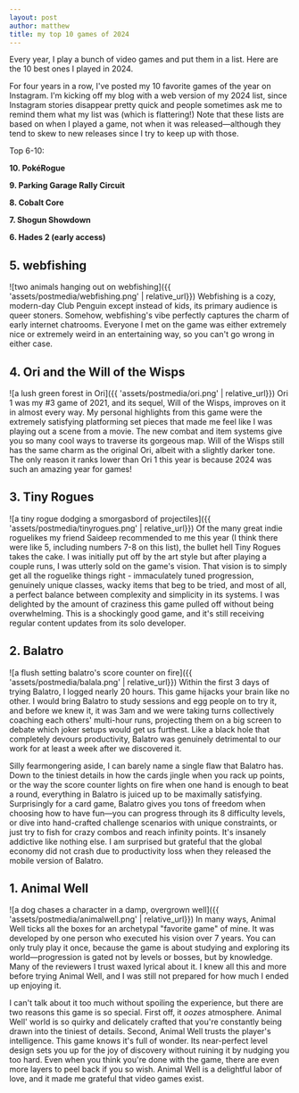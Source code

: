 ```yaml
---
layout: post
author: matthew
title: my top 10 games of 2024
---
```


Every year, I play a bunch of video games and put them in a list. Here are the 10 best ones I played in 2024.

For four years in a row, I've posted my 10 favorite games of the year on Instagram. I'm kicking off my blog with a web version of my 2024 list, since Instagram stories disappear pretty quick and people sometimes ask me to remind them what my list was (which is flattering!) Note that these lists are based on when I played a game, not when it was released—although they tend to skew to new releases since I try to keep up with those.

Top 6-10:

**10. PokéRogue**

**9. Parking Garage Rally Circuit**

**8. Cobalt Core**

**7. Shogun Showdown**

**6. Hades 2 (early access)**

## 5. webfishing
![two animals hanging out on webfishing]({{ 'assets/postmedia/webfishing.png' | relative_url}})
Webfishing is a cozy, modern-day Club Penguin except instead of kids, its primary audience is queer stoners. Somehow, webfishing's vibe perfectly captures the charm of early internet chatrooms. Everyone I met on the game was either extremely nice or extremely weird in an entertaining way, so you can't go wrong in either case.

## 4. Ori and the Will of the Wisps
![a lush green forest in Ori]({{ 'assets/postmedia/ori.png' | relative_url}})
Ori 1 was my #3 game of 2021, and its sequel, Will of the Wisps, improves on it in almost every way. My personal highlights from this game were the extremely satisfying platforming set pieces that made me feel like I was playing out a scene from a movie. The new combat and item systems give you so many cool ways to traverse its gorgeous map. Will of the Wisps still has the same charm as the original Ori, albeit with a slightly darker tone. The only reason it ranks lower than Ori 1 this year is because 2024 was such an amazing year for games!

## 3. Tiny Rogues
![a tiny rogue dodging a smorgasbord of projectiles]({{ 'assets/postmedia/tinyrogues.png' | relative_url}})
Of the many great indie roguelikes my friend Saideep recommended to me this year (I think there were like 5, including numbers 7-8 on this list), the bullet hell Tiny Rogues takes the cake. I was initially put off by the art style but after playing a couple runs, I was utterly sold on the game's vision. That vision is to simply get all the roguelike things right - immaculately tuned progression, genuinely unique classes, wacky items that beg to be tried, and most of all, a perfect balance between complexity and simplicity in its systems. I was delighted by the amount of craziness this game pulled off without being overwhelming. This is a shockingly good game, and it's still receiving regular content updates from its solo developer.

## 2. Balatro
![a flush setting balatro's score counter on fire]({{ 'assets/postmedia/balala.png' | relative_url}})
Within the first 3 days of trying Balatro, I logged nearly 20 hours. This game hijacks your brain like no other. I would bring Balatro to study sessions and egg people on to try it, and before we knew it, it was 3am and we were taking turns collectively coaching each others' multi-hour runs, projecting them on a big screen to debate which joker setups would get us furthest. Like a black hole that completely devours productivity, Balatro was genuinely detrimental to our work for at least a week after we discovered it.

Silly fearmongering aside, I can barely name a single flaw that Balatro has. Down to the tiniest details in how the cards jingle when you rack up points, or the way the score counter lights on fire when one hand is enough to beat a round, everything in Balatro is juiced up to be maximally satisfying. Surprisingly for a card game, Balatro gives you tons of freedom when choosing how to have fun—you can progress through its 8 difficulty levels, or dive into hand-crafted challenge scenarios with unique constraints, or just try to fish for crazy combos and reach infinity points. It's insanely addictive like nothing else. I am surprised but grateful that the global economy did not crash due to productivity loss when they released the mobile version of Balatro.

## 1. Animal Well
![a dog chases a character in a damp, overgrown well]({{ 'assets/postmedia/animalwell.png' | relative_url}})
In many ways, Animal Well ticks all the boxes for an archetypal "favorite game" of mine. It was developed by one person who executed his vision over 7 years. You can only truly play it once, because the game is about studying and exploring its world—progression is gated not by levels or bosses, but by knowledge. Many of the reviewers I trust waxed lyrical about it. I knew all this and more before trying Animal Well, and I was still not prepared for how much I ended up enjoying it.

I can't talk about it too much without spoiling the experience, but there are two reasons this game is so special. First off, it *oozes* atmosphere. Animal Well' world is so quirky and delicately crafted that you're constantly being drawn into the tiniest of details. Second, Animal Well trusts the player's intelligence. This game knows it's full of wonder. Its near-perfect level design sets you up for the joy of discovery without ruining it by nudging you too hard. Even when you think you're done with the game, there are even more layers to peel back if you so wish. Animal Well is a delightful labor of love, and it made me grateful that video games exist.